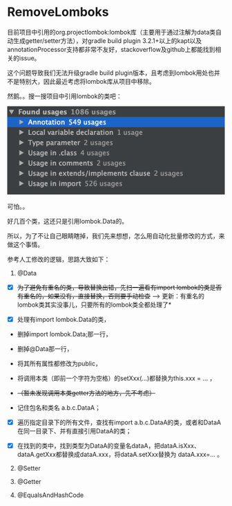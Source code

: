 # RemoveLomboks

目前项目中引用的org.projectlombok:lombok库（主要用于通过注解为data类自动生成getter/setter方法），对gradle build plugin 3.2.1+以上的kapt以及annotationProcessor支持都非常不友好，stackoverflow及github上都能找到相关的issue。

这个问题导致我们无法升级gradle build plugin版本，且考虑到lombok用处也并不是特别大，因此最近考虑将lombok库从项目中移除。

然鹅。。搜一搜项目中引用lombok的类吧：

![](pic/lombok_Data_refs.png)

可怕。。

好几百个类，这还只是引用lombok.Data的。

所以，为了不让自己眼睛瞎掉，我们先来想想，怎么用自动化批量修改的方式，来做这个事情。

参考人工修改的逻辑，思路大致如下：

1. @Data

- [x] ~~为了避免有重名的类，导致替换出错，先扫一遍看有import lombok的类是否有重名的，如果没有，直接替换，否则要手动检查~~ --> 更新：有重名的lombok类其实没事儿，只要所有的lombok类全都处理了*

- [x] 处理有import lombok.Data的类，

- 删掉import lombok.Data;那一行，

- 删掉@Data那一行，

- 将其所有属性都修改为public，

- 将调用本类（即前一个字符为空格）的setXxx(...)都替换为this.xxx = ... ，

- ~~（暂未发现调用本类getter方法的地方，先不考虑）~~

- 记住包名和类名 a.b.c.DataA；

- [x] 遍历指定目录下的所有文件，查找有import a.b.c.DataA的类，或者和DataA在同一目录下、并有直接引用DataA的类；

- [x] 在找到的类中，找到类型为DataA的变量名dataA，把dataA.isXxx、dataA.getXxx都替换成dataA.xxx，将dataA.setXxx替换为 dataA.xxx=... 。

2. @Setter

3. @Getter

4. @EqualsAndHashCode